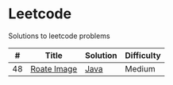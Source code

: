 # Leetcode
Solutions to leetcode problems

| # | Title | Solution | Difficulty |
|---| ----- | -------- | ---------- |
|48|[Roate Image](https://leetcode.com/problems/rotate-image/) | [Java](Algorithm/Java/RotateImage.java)|Medium|
